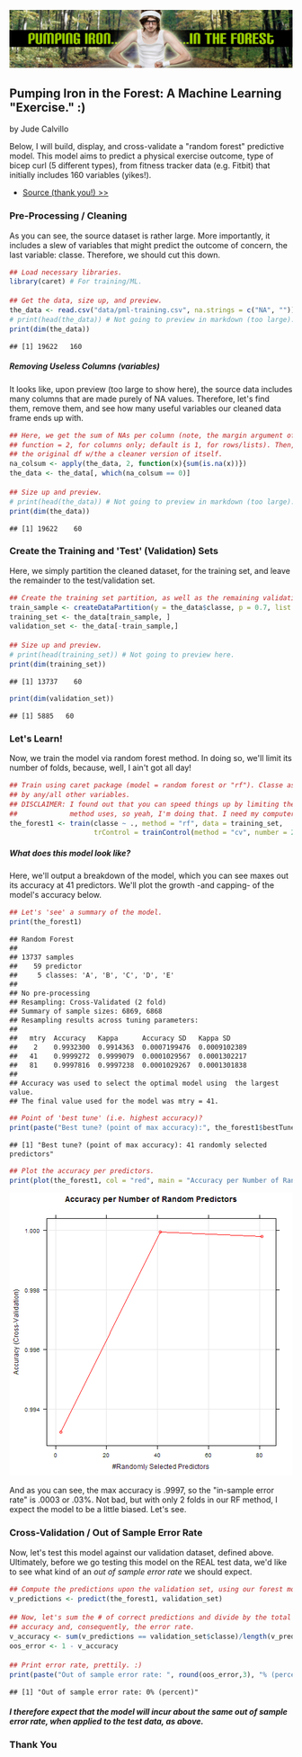 ![](pumping_iron_forest.jpg)
## Pumping Iron in the Forest: A Machine Learning "Exercise." :)
by Jude Calvillo 

Below, I will build, display, and cross-validate a "random forest" predictive model. This model aims to predict a physical exercise outcome, type of bicep curl (5 different types), from fitness tracker data (e.g. Fitbit) that initially includes 160 variables (yikes!).  

* [Source (thank you!) >>](http://groupware.les.inf.puc-rio.br/har)

### Pre-Processing / Cleaning
As you can see, the source dataset is rather large. More importantly, it includes a slew of variables that might predict the outcome of concern, the last variable: classe. Therefore, we should cut this down.


```r
## Load necessary libraries.
library(caret) # For training/ML.

## Get the data, size up, and preview.
the_data <- read.csv("data/pml-training.csv", na.strings = c("NA", ""))
# print(head(the_data)) # Not going to preview in markdown (too large).
print(dim(the_data))
```

```
## [1] 19622   160
```

##### Removing Useless Columns (variables)
It looks like, upon preview (too large to show here), the source data includes many columns that are made purely of NA values. Therefore, let's find them, remove them, and see how many useful variables our cleaned data frame ends up with.


```r
## Here, we get the sum of NAs per column (note, the margin argument of Apply
## function = 2, for columns only; default is 1, for rows/lists). Then, we replace
## the original df w/the a cleaner version of itself.
na_colsum <- apply(the_data, 2, function(x){sum(is.na(x))})
the_data <- the_data[, which(na_colsum == 0)]

## Size up and preview.
# print(head(the_data)) # Not going to preview in markdown (too large).
print(dim(the_data))
```

```
## [1] 19622    60
```

### Create the Training and 'Test' (Validation) Sets
Here, we simply partition the cleaned dataset, for the training set, and leave the remainder to the test/validation set.


```r
## Create the training set partition, as well as the remaining validation set.
train_sample <- createDataPartition(y = the_data$classe, p = 0.7, list = FALSE)
training_set <- the_data[train_sample, ]
validation_set <- the_data[-train_sample,]

## Size up and preview.
# print(head(training_set)) # Not going to preview here.
print(dim(training_set))
```

```
## [1] 13737    60
```

```r
print(dim(validation_set))
```

```
## [1] 5885   60
```


### Let's Learn!
Now, we train the model via random forest method. In doing so, we'll limit its number of folds, because, well, I ain't got all day!


```r
## Train using caret package (model = random forest or "rf"). Classe as outcome, predicted 
## by any/all other variables.
## DISCLAIMER: I found out that you can speed things up by limiting the number of folds the
##             method uses, so yeah, I'm doing that. I need my computer for other things!
the_forest1 <- train(classe ~ ., method = "rf", data = training_set, 
                     trControl = trainControl(method = "cv", number = 2))
```

##### What does this model look like?
Here, we'll output a breakdown of the model, which you can see maxes out its accuracy at 41 predictors. We'll plot the growth -and capping- of the model's accuracy below.

```r
## Let's 'see' a summary of the model.
print(the_forest1)
```

```
## Random Forest 
## 
## 13737 samples
##    59 predictor
##     5 classes: 'A', 'B', 'C', 'D', 'E' 
## 
## No pre-processing
## Resampling: Cross-Validated (2 fold) 
## Summary of sample sizes: 6869, 6868 
## Resampling results across tuning parameters:
## 
##   mtry  Accuracy   Kappa      Accuracy SD   Kappa SD    
##    2    0.9932300  0.9914363  0.0007199476  0.0009102389
##   41    0.9999272  0.9999079  0.0001029567  0.0001302217
##   81    0.9997816  0.9997238  0.0001029267  0.0001301838
## 
## Accuracy was used to select the optimal model using  the largest value.
## The final value used for the model was mtry = 41.
```

```r
## Point of 'best tune' (i.e. highest accuracy)?
print(paste("Best tune? (point of max accuracy):", the_forest1$bestTune, "randomly selected predictors"))
```

```
## [1] "Best tune? (point of max accuracy): 41 randomly selected predictors"
```

```r
## Plot the accuracy per predictors.
print(plot(the_forest1, col = "red", main = "Accuracy per Number of Random Predictors"))
```

![plot of chunk unnamed-chunk-5](figure/unnamed-chunk-5-1.png) 

And as you can see, the max accuracy is .9997, so the "in-sample error rate" is .0003 or .03%. Not bad, but with only 2 folds in our RF method, I expect the model to be a little biased. Let's see.  

### Cross-Validation / Out of Sample Error Rate
Now, let's test this model against our validation dataset, defined above. Ultimately, before we go testing this model on the REAL test data, we'd like to see what kind of an *out of sample error rate* we should expect.


```r
## Compute the predictions upon the validation set, using our forest model.
v_predictions <- predict(the_forest1, validation_set)

## Now, let's sum the # of correct predictions and divide by the total # of values to get 
## accuracy and, consequently, the error rate.
v_accuracy <- sum(v_predictions == validation_set$classe)/length(v_predictions)
oos_error <- 1 - v_accuracy

## Print error rate, prettily. :)
print(paste("Out of sample error rate: ", round(oos_error,3), "% (percent)", sep = ""))
```

```
## [1] "Out of sample error rate: 0% (percent)"
```

##### *I therefore expect that the model will incur about the same out of sample error rate, when applied to the test data, as above.*

### Thank You

